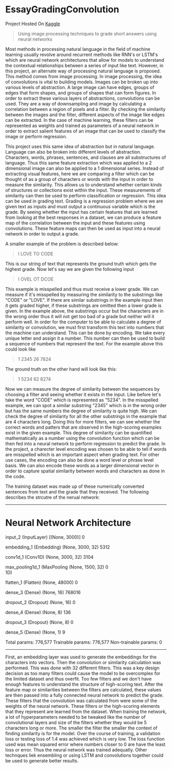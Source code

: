 # EssayGradingConvolution



Project Hosted On [ Kaggle](https://www.kaggle.com/code/parkersquare/using-convolution-neural-networks-to-grade-essays)

> Using image processing techniques to grade short answers using neural networks

Most methods in processing natural language in the field of machine learning usually revolve around recurrent methods like RNN's or LSTM's which are neural network architectures that allow for models to understand the contextual relationships between a series of input like text. However, in this project, an alternate way of processing natural language is proposed. This method comes from image processing. In image processing, the idea of convolutions is vital to building models. Images can be broken up into various levels of abstraction. A large image can have edges, groups of edges that form shapes, and groups of shapes that can form figures. In order to extract these various layers of abstractions, convolutions can be used. They are a way of downsampling and image by calculating a correlation between a region of pixels and a filter. By checking the similarity between the images and the filter, different aspects of the image like edges can be extracted. In the case of machine learning, these filters can be represented as weights and trained as parameters of a neural network in order to extract salient features of an image that can be used to classify the image or perform regression.

This project uses this same idea of abstraction but in natural language. Language can also be broken into different levels of abstraction. Characters, words, phrases, sentences, and clauses are all substructures of language. Thus this same feature extraction which was applied to a 2 dimensional image can also be applied to a 1 dimensional series. Instead of extracting visual features, here we are comparing a filter which can be thought of as a group of characters or words with the input in order to measure the similarity. This allows us to understand whether certain kinds of structures or collections exist within the input. These measurements of similarity can then be used to perform classification or regression. This idea can be used in grading text. Grading is a regression problem where we are given text as inputs and must output a continuous variable which is the grade. By seeing whether the input has certain features that are learned from looking at the best responses in a dataset, we can produce a feature map of the correlation between the input and these features using convolutions. These feature maps can then be used as input into a neural network in order to output a grade. 

A smaller example of the problem is described below:

>I LOVE TO CODE

This is our string of text that represents the ground truth which gets the highest grade. Now let's say we are given the following input 

> I OVEL OT DCOE

This example is misspelled and thus must receive a lower grade. We can measure if it's misspelled by measuring the similarity to the substrings like "CODE" or "LOVE". If there are similar substrings in the example input then it gets graded higher, if these substrings are omitted then a lower grade is given. In the example above, the substrings occur but the characters are in the wrong order thus it will not get too bad of a grade but neither will it perform well. In order for the computer to be able to calculate a degree of similarity or convolution, we must first transform this text into numbers that the machine can understand. This can be done by encoding. We take every unique letter and assign it a number. This number can then be used to build a sequence of numbers that represent the text. For the example above this could look like

> 1 2345 26 7824

The ground truth on the other hand will look like this:

> 1 5234 62 8274

Now we can measure the degree of similarity between the sequences by choosing a filter and seeing whether it exists in the input. Like before let's take the word "CODE" which is represented as "5234". In the misspelled example, we can spot a similar substring "2345" which is in the wrong order but has the same numbers the degree of similarity is quite high. We can check the degree of similarity for all the other substrings in the example that are 4 characters long. Doing this for more filters, we can see whether the correct words and patters that are observed in the high-scoring examples exist in the given example. This degree of similarity can be quantified mathematically as a number using the convolution function which can be then fed into a neural network to perform regression to predict the grade. In the project, a charecter level encoding was chosen to be able to tell if words are misspelled which is an important aspect when grading text. For other use cases, the encoding can also be done a word level or phrase level basis. We can also encode these words as a larger dimensional vector in order to capture spatial similarity between words and characters as done in the code. 

The training dataset was made up of these numerically converted sentences from text and the grade that they received. The following describes the strcutre of the nerual network:

_________________________________________________________________
Neural Network Architecture 
=================================================================
 input_2 (InputLayer)        [(None, 3000)]            0         
                                                                 
 embedding_1 (Embedding)     (None, 3000, 32)          5312      
                                                                 
 conv1d_1 (Conv1D)           (None, 3000, 32)          3104      
                                                                 
 max_pooling1d_1 (MaxPooling  (None, 1500, 32)         0         
 1D)                                                             
                                                                 
 flatten_1 (Flatten)         (None, 48000)             0         
                                                                 
 dense_3 (Dense)             (None, 16)                768016    
                                                                 
 dropout_2 (Dropout)         (None, 16)                0         
                                                                 
 dense_4 (Dense)             (None, 8)                 136       
                                                                 
 dropout_3 (Dropout)         (None, 8)                 0         
                                                                 
 dense_5 (Dense)             (None, 1)                 9         
                                                                 
Total params: 776,577
Trainable params: 776,577
Non-trainable params: 0
_________________________________________________________________

First, an embedding layer was used to generate the embeddings for the characters into vectors. Then the convolution or similarity calculation was performed. This was done with 32 different filters. This was a key design decision as too many filters could cause the model to be overcomplex for the limited dataset and thus overfit. Too few filters and we don't have enough features to understand the structure of high-scoring text. After the feature map or similarities between the filters are calculated, these values are then passed into a fully connected neural network to predict the grade. These filters that the convolution was calculated from were some of the weights of the neural network. These filters or the high-scoring elements that they represent are learned from the dataset. When training the network, a lot of hyperparameters needed to be tweaked like the number of convolutional layers and size of the filters whether they would be 5 characters long or more. The smaller the filter the smaller the context of finding similarity is for the model. Over the course of training, a validation loss or testing loss of 1.4 was achieved which is very low. The loss function used was mean squared error where numbers closer to 0 are have the least loss or error. Thus the neural network was trained adequatly. Other technques liek ensembling or using LSTM and convolutions together could be used to generate better results.  





